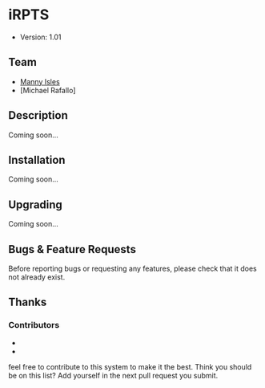 # iRPTS

* Version: 1.01

## Team

* [Manny Isles](http://mannysoft.com/)
* [Michael Rafallo]

## Description

Coming soon... 

## Installation

Coming soon... 

## Upgrading

Coming soon... 

## Bugs & Feature Requests

Before reporting bugs or requesting any features, please check that it does not already exist.

## Thanks

### Contributors

* 
* 
 
feel free to contribute to this system to make it the best.
Think you should be on this list? Add yourself in the next pull request you submit.